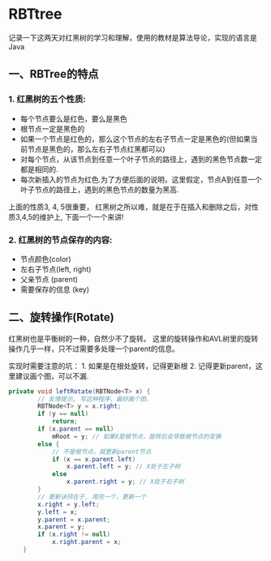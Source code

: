 # RBTtree
记录一下这两天对红黑树的学习和理解，使用的教材是算法导论，实现的语言是Java

## 一、RBTree的特点
### 1. 红黑树的五个性质:
- 每个节点要么是红色，要么是黑色
- 根节点一定是黑色的
- 如果一个节点是红色的，那么这个节点的左右子节点一定是黑色的(但如果当前节点是黑色的，那么左右子节点红黑都可以)
- 对每个节点，从该节点到任意一个叶子节点的路径上，遇到的黑色节点数一定都是相同的.
- 每次新插入的节点为红色.为了方便后面的说明，这里假定，节点A到任意一个叶子节点的路径上，遇到的黑色节点的数量为黑高.

上面的性质3, 4, 5很重要， 红黑树之所以难，就是在于在插入和删除之后，对性质3,4,5的维护上, 下面一个一个来讲!

### 2. 红黑树的节点保存的内容:
- 节点颜色(color)
- 左右子节点(left, right)
- 父亲节点 (parent)
- 需要保存的信息 (key)

## 二、旋转操作(Rotate)
红黑树也是平衡树的一种，自然少不了旋转。 这里的旋转操作和AVL树里的旋转操作几乎一样，只不过需要多处理一个parent的信息。  

实现时需要注意的坑：
    1. 如果是在根处旋转，记得更新根
    2. 记得更新parent，这里建议画个图，可以不漏.

```java
private void leftRotate(RBTNode<T> x) {
        // 友情提示, 写这种程序，最好画个图.
        RBTNode<T> y = x.right;
        if (y == null)
            return;
        if (x.parent == null)
            mRoot = y; // 如果X是根节点，旋转后会导致根节点的变换
        else {
            // 不是根节点，就更新parent节点
            if (x == x.parent.left)
                x.parent.left = y; // X处于左子树
            else
                x.parent.right = y; // X处于右子树
        }
        // 更新诀窍在于, 用完一个，更新一个
        x.right = y.left;
        y.left = x;
        y.parent = x.parent;
        x.parent = y;
        if (x.right != null)
            x.right.parent = x;
    }
```
